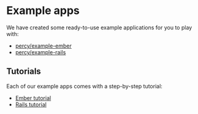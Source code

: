 # Example apps

We have created some ready-to-use example applications for you to play with:

- [<i class="fa fa-github" aria-hidden="true"></i> percy/example-ember](https://github.com/percy/example-ember)
- [<i class="fa fa-github" aria-hidden="true"></i> percy/example-rails](https://github.com/percy/example-rails)

## Tutorials

Each of our example apps comes with a step-by-step tutorial:

- [Ember tutorial](/docs/tutorials/ember)
- [Rails tutorial](/docs/tutorials/rails)
